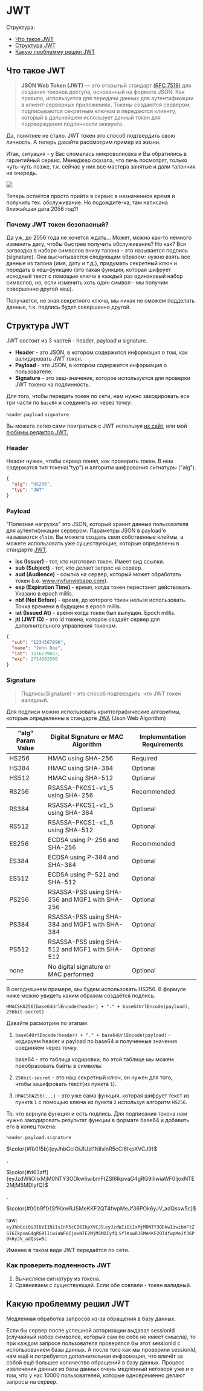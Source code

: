 # JWT

Структура: 
+ [Что такое JWT](#что-такое-jwt)
+ [Структура JWT](#структура-jwt)
+ [Какую проблемму решил JWT](#какую-проблемму-решил-jwt)

## Что такое JWT

> **JSON Web Token (JWT)** — это открытый стандарт [(RFC 7519)](https://datatracker.ietf.org/doc/html/rfc7519) для 
создания токенов доступа, основанный на формате JSON. Как правило, используется для передачи данных для аутентификации 
в клиент-серверных приложениях. Токены создаются сервером, подписываются секретным ключом и передаются клиенту, который 
в дальнейшем использует данный токен для подтверждения подлинности аккаунта.

Да, понятнее не стало. JWT токен это способ подтвердить свою личность. А теперь давайте рассмотрим пример из жизни.

Итак, ситуация - у Вас сломалась микроволновка и Вы обратились в гарантийный сервис. Менеджер сказала, что печь 
посмотрят, только чуть-чуть позже, т.к. сейчас у них все мастера занятые и дали талончик на очередь.

<img src="resources/image/ticket_queue.png">

Теперь остаётся просто прийти в сервис в назначенное время и получить тех. обслуживание. 
Но подождите-ка, там написана ближайшая дата 2056 год?!


### Почему JWT токен безопасный?
Да уж, до 2056 года не хочется ждать... Может, можно как-то немного изменить дату, чтобы быстрее получить обслуживание? 
Но как? Вся загвоздка в наборе символов внизу талона - это называется подпись (signature). Она высчитывается 
следующим образом: нужно взять все данные из талона (имя, дату и т.д.), придумать секретный ключ и передать в 
хеш-функцию (это такая функция, которая шифрует исходный текст с помощью ключа в каждый раз одинаковый набор символов,
но, если изменить хоть один символ - мы получим совершенно другой хеш).

Получается, не зная секретного ключа, мы никак не сможем подделать данные, т.к. подпись будет совершенно другой.


## Структура JWT
JWT состоит из 3 частей - header, payload и signature.

+ **Header** - это JSON, в котором содержится информация о том, как валидировать JWT токен.
+ **Payload** - это JSON, в котором содержится информация о пользователе.
+ **Signature** - это хеш-значение, которое используется для проверки JWT токена на подлинность.

Для того, чтобы передать токен по сети, нам нужно закодировать все три части по `base64` и соединить их через точку:

`header`.`payload`.`signature`

Вы можете легко сами поиграться с JWT используя [их сайт](https://jwt.io/), или мой [любимы редактор JWT.](https://dinochiesa.github.io/jwt/)


### Header
Header нужен, чтобы сервер понял, как проверить токен. В нем содержатся тип токена("typ") и алгоритм шифрования
сигнатуры ("alg").

```json
{
  "alg": "HS256",
  "typ": "JWT"
}
```

### Payload
"Полезная нагрузка" это JSON, который хранит данные пользователя для аутентификации сервером. Параметры JSON в payload'e
называются `claim`. Вы можете создать свои собственные клеймы, а можете использовать уже существующие, которые определены
в стандарте [JWT](https://datatracker.ietf.org/doc/html/rfc7519#section-4).

+ **iss (Issuer)** - тот, кто изготовил токен. Имеет вид ссылки.
+ **sub (Subject)** - тот, кто делает запрос на сервер.
+ **aud (Audience)** - ссылка на сервер, который может обработать токен (i.e. www.myfunwebapp.com).
+ **exp (Expiration Time)** - время, когда токен перестанет действовать. Указано в epoch millis.
+ **nbf (Not Before)** - время, до которого токен нельзя использовать. Точка времени в будущем в epoch millis.
+ **iat (Issued At)** - время когда токен был выпущен. Epoch millis.
+ **jti (JWT ID)** - это id токена, которое создаёт сервер для дополнительного управления токенам.

```json
{
  "sub": "1234567890",
  "name": "John Doe",
  "iat": 1516239022,
  "exp": 2714902500
}
```

### Signature
> Подпись(Signature) - это способ подтвердить, что JWT токен валидный.

Для подписи можно использовать криптографические алгоритмы, которые определенны в стандарте 
[JWA](https://datatracker.ietf.org/doc/html/rfc7518) (Json Web Algorithm)

| "alg" Param Value  | Digital Signature or MAC Algorithm             | Implementation Requirements |
|--------------------|------------------------------------------------|-----------------------------|
| HS256              | HMAC using SHA-256                             | Required                    |
| HS384              | HMAC using SHA-384                             | Optional                    |
| HS512              | HMAC using SHA-512                             | Optional                    |
| RS256              | RSASSA-PKCS1-v1_5 using SHA-256                | Recommended                 |
| RS384              | RSASSA-PKCS1-v1_5 using SHA-384                | Optional                    |
| RS512              | RSASSA-PKCS1-v1_5 using SHA-512                | Optional                    |
| ES256              | ECDSA using P-256 and SHA-256                  | Recommended                 |
| ES384              | ECDSA using P-384 and SHA-384                  | Optional                    |
| ES512              | ECDSA using P-521 and SHA-512                  | Optional                    |
| PS256              | RSASSA-PSS using SHA-256 and MGF1 with SHA-256 | Optional                    |
| PS384              | RSASSA-PSS using SHA-384 and MGF1 with SHA-384 | Optional                    |
| PS512              | RSASSA-PSS using SHA-512 and MGF1 with SHA-512 | Optional                    |
| none               | No digital signature or MAC performed          | Optional                    |

В сегодняшнем примере, мы будем использовать HS256. В формуле ниже можно увидеть каким образом создаётся подпись.
```
HMACSHA256(base64UrlEncode(header) + "." + base64UrlEncode(payload), 256bit-secret)
```
Давайте расмотрим по этапам:
1. `base64UrlEncode(header) + "." + base64UrlEncode(payload)` - кодируем header и payload по base64 и полученные 
значения соединяем через точку.

    base64 - это таблица кодировки, по этой таблице мы можем преобразовать байты в символы.
2. `256bit-secret` - это наш секретный ключ, он нужен для того, чтобы зашифровать текст(из пункта `1`).
3. `HMACSHA256(...)` - это уже сама функция, которая шифрует текст из пункта `1` с помощью ключа из пункта `2`
    используя алгоритм `HS256`.

То, что вернула функция и есть подпись. Для подписания токена нам нужно закодировать результат функции 
в формате base64 и добавить его в конец токена:

`header.payload.signature`

$\color{#fb015b}{eyJhbGciOiJIUzI1NiIsInR5cCI6IkpXVCJ9}$

**.**

$\color{#d63aff}{eyJzdWIiOiIxMjM0NTY3ODkwIiwibmFtZSI6IkpvaG4gRG9lIiwiaWF0IjoxNTE2MjM5MDIyfQ}$

**.**

$\color{#00b9f1}{SflKxwRJSMeKKF2QT4fwpMeJf36POk6yJV_adQssw5c}$

raw:
`eyJhbGciOiJIUzI1NiIsInR5cCI6IkpXVCJ9`.`eyJzdWIiOiIxMjM0NTY3ODkwIiwibmFtZSI6IkpvaG4gRG9lIiwiaWF0IjoxNTE2MjM5MDIyfQ`.`SflKxwRJSMeKKF2QT4fwpMeJf36POk6yJV_adQssw5c`

Именно в таком виде JWT передаётся по сети.

### Как проверить подленность JWT

1. Вычисляем сигнатуру из токена.
2. Сравниваем с существующей. Если обе совпали - токен валидный.


## Какую проблемму решил JWT

Медленная обработка запросов из-за обращения в базу данных.

Если бы сервер после успешной авторизации выдавал sessionId (случайный набор символов, который сам по себе 
не имеет смысла), то при каждом запросе пользователя проверялся бы этот sessionId с использованием базы данных.
А после того как мы проверили sessionId, нам ещё и потребуется дополнительная информация, что влечёт за 
собой ещё большее количество обращений в базу данных. Процесс извлечения данных из базы данных очень медленный
неговоря уже и о том, что у нас 10000 пользователей, которые одновременно делают запросы на сервер.

